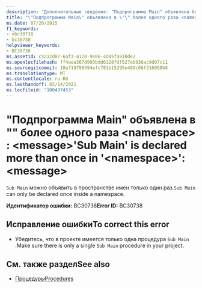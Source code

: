 ```yaml
---
description: 'Дополнительные сведения: "Подпрограмма Main" объявлена более одного раза в " <namespace> ": <message>'
title: "\"Подпрограмма Main\" объявлена в \"\" более одного раза <namespace> : <message>"
ms.date: 07/20/2015
f1_keywords:
- vbc30738
- bc30738
helpviewer_keywords:
- BC30738
ms.assetid: c3212d87-6af3-4120-9e06-4d85fa910de2
ms.openlocfilehash: ff4aea367d993bdd6128fdf527eb936ac9d07c11
ms.sourcegitcommit: 10e719780594efc781b15295e499c66f316068b8
ms.translationtype: MT
ms.contentlocale: ru-RU
ms.lasthandoff: 02/14/2021
ms.locfileid: "100437453"
---
```

# <a name="sub-main-is-declared-more-than-once-in-namespace-message"></a><span data-ttu-id="18753-103">"Подпрограмма Main" объявлена в "" более одного раза \<namespace> : \<message></span><span class="sxs-lookup"><span data-stu-id="18753-103">'Sub Main' is declared more than once in '\<namespace>': \<message></span></span>

<span data-ttu-id="18753-104">`Sub Main` можно объявить в пространстве имен только один раз.</span><span class="sxs-lookup"><span data-stu-id="18753-104">`Sub Main` can only be declared once inside a namespace.</span></span>  
  
 <span data-ttu-id="18753-105">**Идентификатор ошибки:** BC30738</span><span class="sxs-lookup"><span data-stu-id="18753-105">**Error ID:** BC30738</span></span>  
  
## <a name="to-correct-this-error"></a><span data-ttu-id="18753-106">Исправление ошибки</span><span class="sxs-lookup"><span data-stu-id="18753-106">To correct this error</span></span>  
  
- <span data-ttu-id="18753-107">Убедитесь, что в проекте имеется только одна процедура `Sub Main` .</span><span class="sxs-lookup"><span data-stu-id="18753-107">Make sure there is only a single `Sub Main` procedure in your project.</span></span>  
  
## <a name="see-also"></a><span data-ttu-id="18753-108">См. также раздел</span><span class="sxs-lookup"><span data-stu-id="18753-108">See also</span></span>

- [<span data-ttu-id="18753-109">Процедуры</span><span class="sxs-lookup"><span data-stu-id="18753-109">Procedures</span></span>](../programming-guide/language-features/procedures/index.md)
